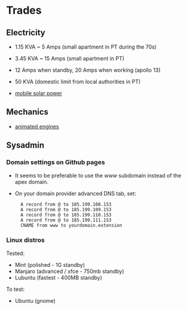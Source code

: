 # Trades

## Electricity

- 1.15 KVA ~ 5 Amps (small apartment in PT during the 70s)
- 3.45 KVA  ~ 15 Amps (small apartment in PT)
- 12 Amps when standby, 20 Amps when working (apollo 13)
- 50 KVA (domestic limit from local authorities in PT)

- [mobile solar power](https://www.mobile-solarpower.com)

## Mechanics

- [animated engines](https://animatedengines.com)

## Sysadmin

### Domain settings on Github pages

- It seems to be preferable to use the *www* subdomain instead of the apex domain.
- On your domain provider advanced DNS tab, set:

		A record from @ to 185.199.108.153
		A record from @ to 185.199.109.153
		A record from @ to 185.199.110.153
		A record from @ to 185.199.111.153
		CNAME from www to yourdomain.extension

### Linux distros

Tested:

- Mint (polished - 1G standby)
- Manjaro (advanced / xfce - 750mb standby)
- Lubuntu (fastest - 400MB standby)

To test:

- Ubuntu (gnome)